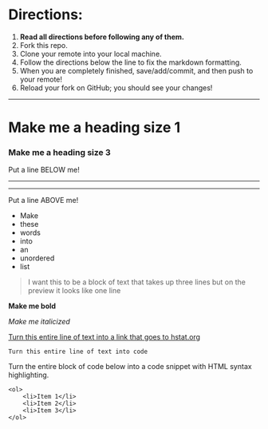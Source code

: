 # Directions:
1. **Read all directions before following any of them.**
2. Fork this repo.
2. Clone your remote into your local machine.
3. Follow the directions below the line to fix the markdown formatting.
4. When you are completely finished, save/add/commit, and then push to your remote!
5. Reload your fork on GitHub; you should see your changes!

---

# Make me a heading size 1
### Make me a heading size 3

Put a line BELOW me!
___ 

___ 
Put a line ABOVE me!

* Make 
* these 
* words 
* into 
* an  
* unordered 
* list

> I want this to be a block of text
that takes up three lines but on
the preview it looks like one line

**Make me bold**

*Make me italicized*

[Turn this entire line of text into a link that goes to hstat.org](http://www.hstat.org/)

`Turn this entire line of text into code`

Turn the entire block of code below into a code snippet with HTML syntax highlighting.
```
<ol>
    <li>Item 1</li>
    <li>Item 2</li>
    <li>Item 3</li>
</ol>
```